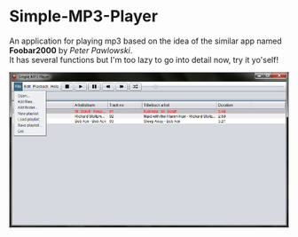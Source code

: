 # Simple-MP3-Player
An application for playing mp3 based on the idea of the similar app named <b>Foobar2000</b> by <i>Peter Pawlowski</i>.  
It has several functions but I'm too lazy to go into detail now, try it yo'self!

![figure](./figure.png "An illustration of the program")